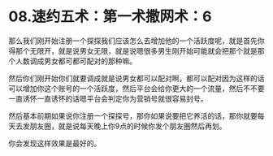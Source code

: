 # 08.速约五术：第一术撒网术：6

那么我们刚开始注册一个探探我们应该怎么去增加他的一个活跃度呢，就是首先你得那个无限开，就是说男女无限，就是说嗯很多男生刚开始可能就会把那个就是那个人数调成男女都可都可配对的那种嘛。

然后你们刚开始你们就要调成就是说男女都可以配对啊，都可以配对因为这样的话可以增加你这个账号的一个活跃度，然后平台会给你更大的一个流量，然后不不要一直诱怀一直诱怀的话嗯平台会判定你为营销号就很容易封号。

然后基本前期如果说你注册一个探探号，那你如果说要把它养活的话，那你就要每天去发朋友圈，就是说每天晚上你9点的时候你发个朋友圈然后再划。

你会发现这样效果是最好的。